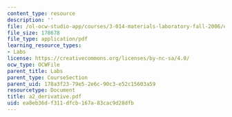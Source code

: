 ```yaml
---
content_type: resource
description: ''
file: /ol-ocw-studio-app/courses/3-014-materials-laboratory-fall-2006/ea8eb36df311dfcb167a83cac9d28dfb_a2_derivative.pdf
file_size: 178678
file_type: application/pdf
learning_resource_types:
- Labs
license: https://creativecommons.org/licenses/by-nc-sa/4.0/
ocw_type: OCWFile
parent_title: Labs
parent_type: CourseSection
parent_uid: 178a3f23-79e5-2e6c-90c3-e52c15603a59
resourcetype: Document
title: a2_derivative.pdf
uid: ea8eb36d-f311-dfcb-167a-83cac9d28dfb
---
```

